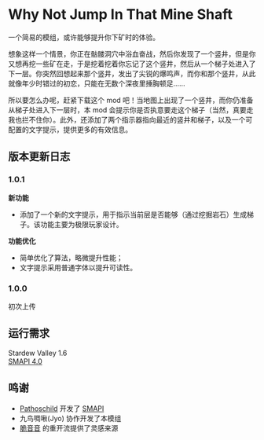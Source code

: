 ﻿# Why Not Jump In That Mine Shaft

一个简易的模组，或许能够提升你下矿时的体验。

想象这样一个情景，你正在骷髅洞穴中浴血奋战，然后你发现了一个竖井，但是你又想再挖一些矿在走，于是挖着挖着你忘记了这个竖井，然后从一个梯子处进入了下一层。你突然回想起来那个竖井，发出了尖锐的爆鸣声，而你和那个竖井，从此就像年少时错过的初恋，只能在无数个深夜里捶胸顿足……

所以要怎么办呢，赶紧下载这个 mod 吧！当地图上出现了一个竖井，而你仍准备从梯子处进入下一层时，本 mod 会提示你是否执意要走这个梯子（当然，真要走我也拦不住你）。此外，还添加了两个指示器指向最近的竖井和梯子，以及一个可配置的文字提示，提供更多的有效信息。

## 版本更新日志

### 1.0.1

**新功能**

- 添加了一个新的文字提示，用于指示当前层是否能够（通过挖掘岩石）生成梯子。该功能主要为极限玩家设计。

**功能优化**

- 简单优化了算法，略微提升性能；
- 文字提示采用普通字体以提升可读性。

### 1.0.0

初次上传

## 运行需求
Stardew Valley 1.6  
[SMAPI 4.0](https://smapi.io)

## 鸣谢
* [Pathoschild](https://github.com/Pathoschild) 开发了 [SMAPI](https://github.com/Pathoschild/SMAPI)
* 九鸟啁啾(Jyo) 协作开发了本模组
* [脆音音](https://space.bilibili.com/349111916) 的重开流提供了灵感来源